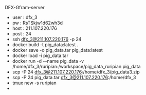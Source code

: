 DFX-Gfram-server
- user : dfx_3
- pw : RsTSkjw1d62wh3d
- host : 211.107.220.176
- post : 24
- ssh dfx_3@211.107.220.176 -p 24
- docker build -t pig_data:latest .
- docker save -o pig_data.tar pig_data:latest
- docker load -i pig_data.tar
- docker run -d --name pig_data -v /home/dfx_3/ruripian:/workspace/pig_data_ruripian pig_data
- scp -P 24 dfx_3@211.107.220.176:/home/dfx_3/pig_data3.zip 
- scp -P 24 pig_data.tar dfx_3@211.107.220.176:/home/dfx_3
-  tmux new -s ruripian
- 